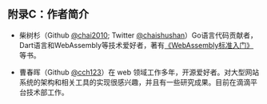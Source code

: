 ## 附录C：作者简介

- 柴树杉（Github [@chai2010](https://github.com/chai2010); Twitter [@chaishushan](https://twitter.com/chaishushan)）Go语言代码贡献者，Dart语言和WebAssembly等技术爱好者，著有[《WebAssembly标准入门》](https://github.com/chai2010/awesome-wasm-zh/blob/master/webassembly-primer.md)等书。

- 曹春晖（Github [@cch123](https://github.com/cch123)）在 web 领域工作多年，开源爱好者。对大型网站系统的架构和相关工具的实现很感兴趣，并且有一些研究成果。目前在滴滴平台技术部工作。

